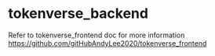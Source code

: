 # tokenverse_backend
Refer to tokenverse_frontend doc for more information  
https://github.com/gitHubAndyLee2020/tokenverse_frontend
